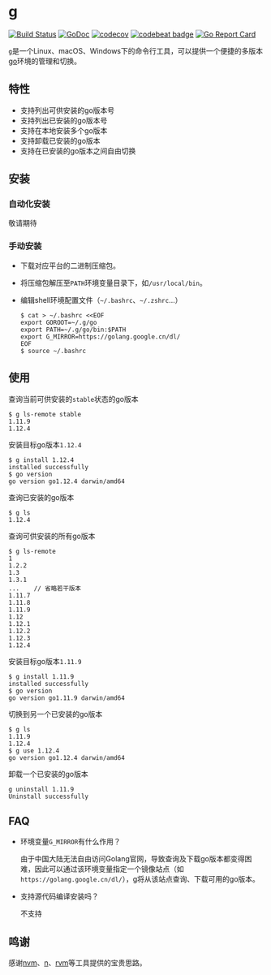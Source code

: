 # g
[![Build Status](https://travis-ci.org/voidint/g.svg?branch=master)](https://travis-ci.org/voidint/g)
[![GoDoc](https://godoc.org/github.com/voidint/g?status.svg)](https://godoc.org/github.com/voidint/g)
[![codecov](https://codecov.io/gh/voidint/g/branch/master/graph/badge.svg)](https://codecov.io/gh/voidint/g)
[![codebeat badge](https://codebeat.co/badges/0b4bf243-95da-444c-b163-6cb8a35d1f8d)](https://codebeat.co/projects/github-com-voidint-g-master)
[![Go Report Card](https://goreportcard.com/badge/github.com/voidint/g)](https://goreportcard.com/report/github.com/voidint/g)

`g`是一个Linux、macOS、Windows下的命令行工具，可以提供一个便捷的多版本[go](https://golang.org/)环境的管理和切换。


## 特性
- 支持列出可供安装的go版本号
- 支持列出已安装的go版本号
- 支持在本地安装多个go版本
- 支持卸载已安装的go版本
- 支持在已安装的go版本之间自由切换

## 安装
### 自动化安装
敬请期待

### 手动安装
- 下载对应平台的二进制压缩包。
- 将压缩包解压至`PATH`环境变量目录下，如`/usr/local/bin`。
- 编辑shell环境配置文件（`~/.bashrc`、`~/.zshrc`...）

    ```shell
    $ cat > ~/.bashrc <<EOF
    export GOROOT=~/.g/go
    export PATH=~/.g/go/bin:$PATH
    export G_MIRROR=https://golang.google.cn/dl/
    EOF
    $ source ~/.bashrc
    ```

## 使用
查询当前可供安装的`stable`状态的go版本

```shell
$ g ls-remote stable
1.11.9
1.12.4
```

安装目标go版本`1.12.4`

```shell
$ g install 1.12.4
installed successfully
$ go version
go version go1.12.4 darwin/amd64
```


查询已安装的go版本

```shell
$ g ls
1.12.4
```

查询可供安装的所有go版本

```shell
$ g ls-remote
1
1.2.2
1.3
1.3.1
...    // 省略若干版本
1.11.7
1.11.8
1.11.9
1.12
1.12.1
1.12.2
1.12.3
1.12.4
```

安装目标go版本`1.11.9`

```shell
$ g install 1.11.9
installed successfully
$ go version
go version go1.11.9 darwin/amd64
```

切换到另一个已安装的go版本

```shell
$ g ls
1.11.9
1.12.4
$ g use 1.12.4
go version go1.12.4 darwin/amd64

```

卸载一个已安装的go版本

```shell
g uninstall 1.11.9
Uninstall successfully
```
## FAQ
- 环境变量`G_MIRROR`有什么作用？

    由于中国大陆无法自由访问Golang官网，导致查询及下载go版本都变得困难，因此可以通过该环境变量指定一个镜像站点（如`https://golang.google.cn/dl/`），g将从该站点查询、下载可用的go版本。

- 支持源代码编译安装吗？

    不支持


## 鸣谢
感谢[nvm](https://github.com/nvm-sh/nvm)、[n](https://github.com/tj/n)、[rvm](https://github.com/rvm/rvm)等工具提供的宝贵思路。
